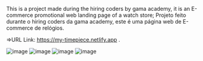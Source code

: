 This is a project made during the hiring coders by gama academy, it is an E-commerce promotional web landing page of a watch store;
Projeto feito durante o hiring coders da gama academy, este é uma página web de E-commerce de relógios.

=>URL Link: https://my-timepiece.netlify.app .


![image](https://user-images.githubusercontent.com/64990900/125823760-ef5e242b-63a5-42dd-88ba-296d964cf314.png)
![image](https://user-images.githubusercontent.com/64990900/125823813-4e52b736-1073-449f-8e04-ed7b3df4cdda.png)
![image](https://user-images.githubusercontent.com/64990900/125823851-d36a2c38-d52d-405b-975f-b1c42efeed0f.png)
![image](https://user-images.githubusercontent.com/64990900/125823898-780b3e98-e197-4ef5-ae1e-d15342a3f6c2.png)
